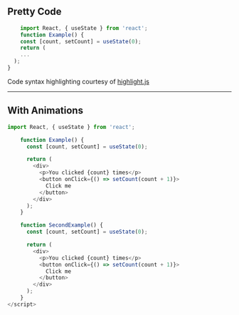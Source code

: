 <!-- .slide:  data-auto-animate -->
## Pretty Code <!-- element data-id="code-title" -->
```js
	import React, { useState } from 'react';
	function Example() {
	const [count, setCount] = useState(0);
	return (
	...
  );
}
```
<!-- element data-id="code-animation" -->

Code syntax highlighting courtesy of [highlight.js](https://highlightjs.org/usage/)

---

<!-- .slide:  data-auto-animate -->
## With Animations <!-- element data-id="code-title" -->
```js [|4,8-11|17|22-24]
import React, { useState } from 'react';

	function Example() {
	  const [count, setCount] = useState(0);

	  return (
		<div>
		  <p>You clicked {count} times</p>
		  <button onClick={() => setCount(count + 1)}>
			Click me
		  </button>
		</div>
	  );
	}

	function SecondExample() {
	  const [count, setCount] = useState(0);

	  return (
		<div>
		  <p>You clicked {count} times</p>
		  <button onClick={() => setCount(count + 1)}>
			Click me
		  </button>
		</div>
	  );
	}
</script>
```
<!-- element data-id="code-animation" -->